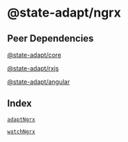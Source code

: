 # @state-adapt/ngrx

## Peer Dependencies

[@state-adapt/core](/docs/core)

[@state-adapt/rxjs](/docs/rxjs)

[@state-adapt/angular](/angular/docs/angular)

## Index

[`adaptNgrx`](/angular/docs/ngrx#adaptngrx)

[`watchNgrx`](/angular/docs/ngrx#watchngrx)

<!-- include: '../../../../../libs/ngrx/src/lib/adapt-ngrx.function.ts#adaptNgrx' -->

<!-- include: '../../../../../libs/ngrx/src/lib/watch-ngrx.function.ts#watchNgrx' -->

<!--  -->
